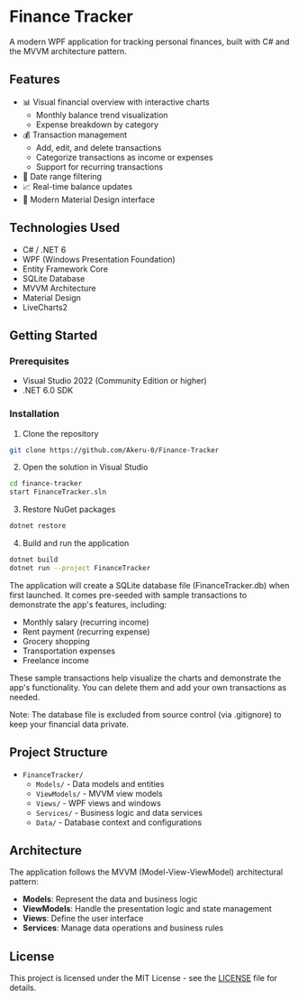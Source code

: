 # Finance Tracker

A modern WPF application for tracking personal finances, built with C# and the MVVM architecture pattern.


## Features

- 📊 Visual financial overview with interactive charts
  - Monthly balance trend visualization
  - Expense breakdown by category
- 💰 Transaction management
  - Add, edit, and delete transactions
  - Categorize transactions as income or expenses
  - Support for recurring transactions
- 📅 Date range filtering
- 📈 Real-time balance updates
- 📱 Modern Material Design interface

## Technologies Used

- C# / .NET 6
- WPF (Windows Presentation Foundation)
- Entity Framework Core
- SQLite Database
- MVVM Architecture
- Material Design
- LiveCharts2

## Getting Started

### Prerequisites

- Visual Studio 2022 (Community Edition or higher)
- .NET 6.0 SDK

### Installation

1. Clone the repository
```bash
git clone https://github.com/Akeru-0/Finance-Tracker
```

2. Open the solution in Visual Studio
```bash
cd finance-tracker
start FinanceTracker.sln
```


3. Restore NuGet packages
```bash
dotnet restore
```

4. Build and run the application
```bash
dotnet build
dotnet run --project FinanceTracker
```

The application will create a SQLite database file (FinanceTracker.db) when first launched. It comes pre-seeded with sample transactions to demonstrate the app's features, including:
- Monthly salary (recurring income)
- Rent payment (recurring expense)
- Grocery shopping
- Transportation expenses
- Freelance income

These sample transactions help visualize the charts and demonstrate the app's functionality. You can delete them and add your own transactions as needed.

Note: The database file is excluded from source control (via .gitignore) to keep your financial data private.

## Project Structure

- `FinanceTracker/`
  - `Models/` - Data models and entities
  - `ViewModels/` - MVVM view models
  - `Views/` - WPF views and windows
  - `Services/` - Business logic and data services
  - `Data/` - Database context and configurations

## Architecture

The application follows the MVVM (Model-View-ViewModel) architectural pattern:

- **Models**: Represent the data and business logic
- **ViewModels**: Handle the presentation logic and state management
- **Views**: Define the user interface
- **Services**: Manage data operations and business rules

## License

This project is licensed under the MIT License - see the [LICENSE](LICENSE) file for details.
